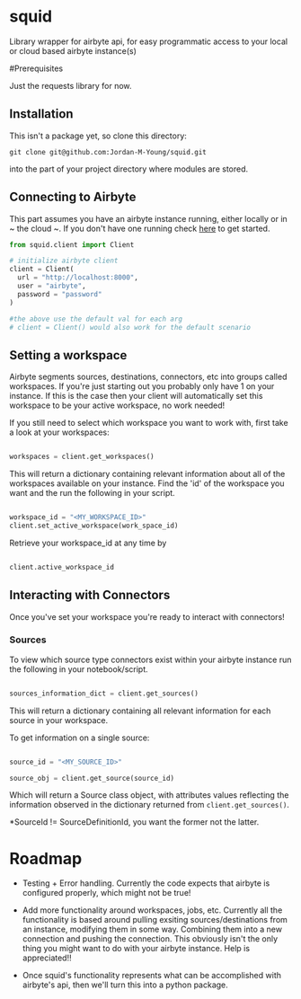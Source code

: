 # squid
Library wrapper for airbyte api, for easy programmatic access to your local or cloud based airbyte instance(s)

#Prerequisites

Just the requests library for now.

## Installation

This isn't a package yet, so clone this directory:

```shell
git clone git@github.com:Jordan-M-Young/squid.git
```
into the part of your project directory where modules are stored.


## Connecting to Airbyte

This part assumes you have an airbyte instance running, either locally or in ~ the cloud ~.
If you don't have one running check [here](https://docs.airbyte.com/category/deploy-airbyte-open-source) to get started.


```python
from squid.client import Client

# initialize airbyte client
client = Client(
  url = "http://localhost:8000",
  user = "airbyte",
  password = "password"
)

#the above use the default val for each arg
# client = Client() would also work for the default scenario
```


## Setting a workspace

Airbyte segments sources, destinations, connectors, etc into groups called workspaces. If you're just starting out you probably only have 1 on your instance. If this is the case then your client will automatically set this workspace to be your active workspace, no work needed! 


If you still need to select which workspace you want to work with, first take a look at your workspaces:

```python

workspaces = client.get_workspaces()

```

This will return a dictionary containing relevant information about all of the workspaces available on your instance. Find the 'id' of the workspace you want and the run the following in your script.

```python

workspace_id = "<MY_WORKSPACE_ID>"
client.set_active_workspace(work_space_id)

```

Retrieve your workspace_id at any time by

```python

client.active_workspace_id

```


## Interacting with Connectors

Once you've set your workspace you're ready to interact with connectors! 

### Sources

To view which source type connectors exist within your airbyte instance run the following in your notebook/script.

```python

sources_information_dict = client.get_sources()

```

This will return a dictionary containing all relevant information for each source in your workspace.

To get information on a single source:

```python

source_id = "<MY_SOURCE_ID>"

source_obj = client.get_source(source_id)

```

Which will return a Source class object, with attributes values reflecting the information observed in the dictionary returned from `client.get_sources()`.

*SourceId != SourceDefinitionId, you want the former not the latter.




# Roadmap

- Testing + Error handling. Currently the code expects that airbyte is configured properly, which might not be true!

- Add more functionality around workspaces, jobs, etc. Currently all the functionality is based around pulling exsiting sources/destinations from an instance, modifying them in some way. Combining them into a new connection and pushing the connection. This obviously isn't the only thing you might want to do with your airbyte instance. Help is appreciated!!

 - Once squid's functionality represents what can be accomplished with airbyte's api, then we'll turn this into a python package.
